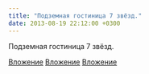 ```yaml
---
title: "Подземная гостиница 7 звёзд."
date: 2013-08-19 22:12:00 +0300
---
```


Подземная гостиница 7 звёзд.


[Вложение](/assets/vk_photos/1/QSUrkKk4xkk.jpg)
[Вложение](/assets/vk_photos/1/6Ql6JttP7QA.jpg)
[Вложение](/assets/vk_photos/1/YVF2B7_5qUo.jpg)
